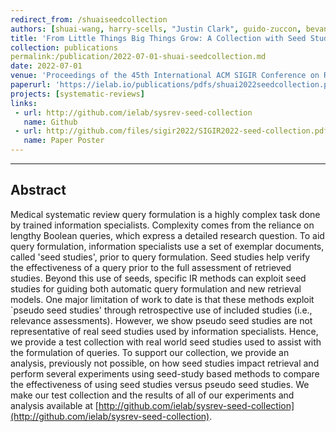 ```yaml
---
redirect_from: /shuaiseedcollection
authors: [shuai-wang, harry-scells, "Justin Clark", guido-zuccon, bevan-koopman]
title: 'From Little Things Big Things Grow: A Collection with Seed Studies for Medical Systematic Review Literature Search'
collection: publications
permalink:/publication/2022-07-01-shuai-seedcollection.md
date: 2022-07-01
venue: 'Proceedings of the 45th International ACM SIGIR Conference on Research and Development in Information Retrieval (SIGIR 2022)'
paperurl: 'https://ielab.io/publications/pdfs/shuai2022seedcollection.pdf'
projects: [systematic-reviews] 
links:
 - url: http://github.com/ielab/sysrev-seed-collection
   name: Github
 - url: http://github.com/files/sigir2022/SIGIR2022-seed-collection.pdf
   name: Paper Poster
---
```

---
## Abstract
Medical systematic review query formulation is a highly complex task done by trained information specialists. Complexity comes from the reliance on lengthy Boolean queries, which express a detailed research question. To aid query formulation, information specialists use a set of exemplar documents, called 'seed studies', prior to query formulation. Seed studies help verify the effectiveness of a query prior to the full assessment of retrieved studies. Beyond this use of seeds, specific IR methods can exploit seed studies for guiding both automatic query formulation and new retrieval models. One major limitation of work to date is that these methods exploit `pseudo seed studies' through retrospective use of included studies (i.e., relevance assessments). However, we show pseudo seed studies are not representative of real seed studies used by information specialists. Hence, we provide a test collection with real world seed studies used to assist with the formulation of queries. To support our collection, we provide an analysis, previously not possible, on how seed studies impact retrieval and perform several experiments using seed-study based methods to compare the effectiveness of using seed studies versus pseudo seed studies. We make our test collection and the results of all of our experiments and analysis available at [http://github.com/ielab/sysrev-seed-collection](http://github.com/ielab/sysrev-seed-collection).
